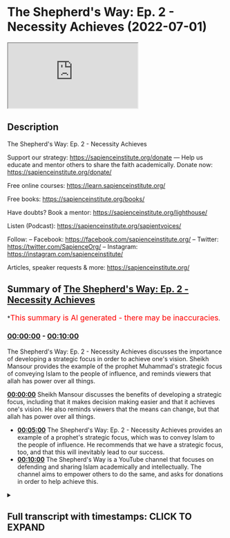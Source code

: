 # The Shepherd's Way: Ep. 2 - Necessity Achieves (2022-07-01)

<iframe loading='lazy' src='https://www.youtube.com/embed/kGH0krX3lwE'></iframe>

## Description

The Shepherd's Way: Ep. 2 - Necessity Achieves

Support our strategy:
https://sapienceinstitute.org/donate
—
Help us educate and mentor others to share the faith academically.
Donate now: https://sapienceinstitute.org/donate/

Free online courses: https://learn.sapienceinstitute.org/

Free books: https://sapienceinstitute.org/books/

Have doubts? Book a mentor: https://sapienceinstitute.org/lighthouse/

Listen (Podcast): https://sapienceinstitute.org/sapientvoices/

Follow:
– Facebook: https://facebook.com/sapienceinstitute.org/
– Twitter: https://twitter.com/SapienceOrg/
– Instagram: https://instagram.com/sapienceinstitute/

Articles, speaker requests & more: https://sapienceinstitute.org/

## Summary of [The Shepherd's Way: Ep. 2 - Necessity Achieves](https://www.youtube.com/watch?v=kGH0krX3lwE)

\*<span style="color:red; font-size:125%">This summary is AI generated - there may be inaccuracies</span>.

### [00:00:00](https://www.youtube.com/watch?v=kGH0krX3lwE\&t=0) - [00:10:00](https://www.youtube.com/watch?v=kGH0krX3lwE\&t=600)

The Shepherd's Way: Ep. 2 - Necessity Achieves discusses the importance of developing a strategic focus in order to achieve one's vision. Sheikh Mansour provides the example of the prophet Muhammad's strategic focus of conveying Islam to the people of influence, and reminds viewers that allah has power over all things.

**[00:00:00](https://www.youtube.com/watch?v=kGH0krX3lwE\&t=0)** Sheikh Mansour discusses the benefits of developing a strategic focus, including that it makes decision making easier and that it achieves one's vision. He also reminds viewers that the means can change, but that allah has power over all things.

*   **[00:05:00](https://www.youtube.com/watch?v=kGH0krX3lwE\&t=300)** The Shepherd's Way: Ep. 2 - Necessity Achieves provides an example of a prophet's strategic focus, which was to convey Islam to the people of influence. He recommends that we have a strategic focus, too, and that this will inevitably lead to our success.
*   **[00:10:00](https://www.youtube.com/watch?v=kGH0krX3lwE\&t=600)** The Shepherd's Way is a YouTube channel that focuses on defending and sharing Islam academically and intellectually. The channel aims to empower others to do the same, and asks for donations in order to help achieve this.

<details><summary><h2>Full transcript with timestamps: CLICK TO EXPAND</h2></summary>

[0:00:14](https://youtu.be/kGH0krX3lwE?t=14) and sisters and friends and welcome to\
[0:00:16](https://youtu.be/kGH0krX3lwE?t=16) the second episode of our hija series\
[0:00:20](https://youtu.be/kGH0krX3lwE?t=20) the shepherd's way\
[0:00:22](https://youtu.be/kGH0krX3lwE?t=22) and now we're going to be talking about\
[0:00:23](https://youtu.be/kGH0krX3lwE?t=23) the second timeless leadership lesson\
[0:00:26](https://youtu.be/kGH0krX3lwE?t=26) which is necessity achieves in other\
[0:00:29](https://youtu.be/kGH0krX3lwE?t=29) words be strategic have a strategic\
[0:00:32](https://youtu.be/kGH0krX3lwE?t=32) focus\
[0:00:34](https://youtu.be/kGH0krX3lwE?t=34) brothers and sisters you have to realize\
[0:00:36](https://youtu.be/kGH0krX3lwE?t=36) that it's not just about having a goal\
[0:00:38](https://youtu.be/kGH0krX3lwE?t=38) you need to be able to achieve that goal\
[0:00:41](https://youtu.be/kGH0krX3lwE?t=41) in some way in other words you have to\
[0:00:44](https://youtu.be/kGH0krX3lwE?t=44) develop a strategy\
[0:00:46](https://youtu.be/kGH0krX3lwE?t=46) to ensure your vision becomes a reality\
[0:00:49](https://youtu.be/kGH0krX3lwE?t=49) now what is a strategy\
[0:00:51](https://youtu.be/kGH0krX3lwE?t=51) a strategy or a strategic focus\
[0:00:54](https://youtu.be/kGH0krX3lwE?t=54) is\
[0:00:55](https://youtu.be/kGH0krX3lwE?t=55) the key areas of work\
[0:00:57](https://youtu.be/kGH0krX3lwE?t=57) or domains of activity that would\
[0:01:00](https://youtu.be/kGH0krX3lwE?t=60) necessarily lead to your vision becoming\
[0:01:01](https://youtu.be/kGH0krX3lwE?t=61) a reality\
[0:01:03](https://youtu.be/kGH0krX3lwE?t=63) so ask yourself two key questions to\
[0:01:05](https://youtu.be/kGH0krX3lwE?t=65) develop a strategic focus number one\
[0:01:08](https://youtu.be/kGH0krX3lwE?t=68) what are the actions activities\
[0:01:10](https://youtu.be/kGH0krX3lwE?t=70) resources and relationships that you\
[0:01:13](https://youtu.be/kGH0krX3lwE?t=73) need to make your vision a reality\
[0:01:15](https://youtu.be/kGH0krX3lwE?t=75) number two can i demonstrate can you\
[0:01:18](https://youtu.be/kGH0krX3lwE?t=78) demonstrate that the actions that you\
[0:01:21](https://youtu.be/kGH0krX3lwE?t=81) have chosen\
[0:01:23](https://youtu.be/kGH0krX3lwE?t=83) the domains of activities that you have\
[0:01:25](https://youtu.be/kGH0krX3lwE?t=85) selected\
[0:01:27](https://youtu.be/kGH0krX3lwE?t=87) are necessarily going to lead to your\
[0:01:29](https://youtu.be/kGH0krX3lwE?t=89) vision\
[0:01:30](https://youtu.be/kGH0krX3lwE?t=90) if they don't they need to reevaluate\
[0:01:33](https://youtu.be/kGH0krX3lwE?t=93) because you have to select domains of\
[0:01:34](https://youtu.be/kGH0krX3lwE?t=94) activity or actions that would\
[0:01:37](https://youtu.be/kGH0krX3lwE?t=97) necessarily lead to your vision and\
[0:01:39](https://youtu.be/kGH0krX3lwE?t=99) remember brothers and sisters consult do\
[0:01:42](https://youtu.be/kGH0krX3lwE?t=102) sure\
[0:01:44](https://youtu.be/kGH0krX3lwE?t=104) brainstorm\
[0:01:45](https://youtu.be/kGH0krX3lwE?t=105) look at best practice\
[0:01:47](https://youtu.be/kGH0krX3lwE?t=107) consult\
[0:01:48](https://youtu.be/kGH0krX3lwE?t=108) experts\
[0:01:49](https://youtu.be/kGH0krX3lwE?t=109) see what has been achieved before and\
[0:01:52](https://youtu.be/kGH0krX3lwE?t=112) how it has been achieved\
[0:01:54](https://youtu.be/kGH0krX3lwE?t=114) all of this is going to help you to\
[0:01:56](https://youtu.be/kGH0krX3lwE?t=116) formulate your strategic focus\
[0:01:58](https://youtu.be/kGH0krX3lwE?t=118) and there are four main benefits\
[0:02:00](https://youtu.be/kGH0krX3lwE?t=120) brothers and sisters of a strategic\
[0:02:02](https://youtu.be/kGH0krX3lwE?t=122) focus number one\
[0:02:04](https://youtu.be/kGH0krX3lwE?t=124) focus itself yes that's one of its\
[0:02:06](https://youtu.be/kGH0krX3lwE?t=126) benefits you will have a focus and that\
[0:02:09](https://youtu.be/kGH0krX3lwE?t=129) means you will use your resources wisely\
[0:02:12](https://youtu.be/kGH0krX3lwE?t=132) and place them at the service of your\
[0:02:14](https://youtu.be/kGH0krX3lwE?t=134) vision number two\
[0:02:16](https://youtu.be/kGH0krX3lwE?t=136) it makes decision making easier\
[0:02:18](https://youtu.be/kGH0krX3lwE?t=138) because you know what needs to be done\
[0:02:21](https://youtu.be/kGH0krX3lwE?t=141) so you know how to say no to things that\
[0:02:23](https://youtu.be/kGH0krX3lwE?t=143) will not lead to the fulfillment of your\
[0:02:25](https://youtu.be/kGH0krX3lwE?t=145) vision number three it helps you plan\
[0:02:28](https://youtu.be/kGH0krX3lwE?t=148) since you know what needs to be done\
[0:02:30](https://youtu.be/kGH0krX3lwE?t=150) go and do it\
[0:02:32](https://youtu.be/kGH0krX3lwE?t=152) and finally number four\
[0:02:34](https://youtu.be/kGH0krX3lwE?t=154) it achieves your vision this is\
[0:02:36](https://youtu.be/kGH0krX3lwE?t=156) fundamental this is a fundamental\
[0:02:37](https://youtu.be/kGH0krX3lwE?t=157) benefit it actually achieves your vision\
[0:02:40](https://youtu.be/kGH0krX3lwE?t=160) now bear in mind you can always revise\
[0:02:43](https://youtu.be/kGH0krX3lwE?t=163) your strategy because as you continue on\
[0:02:45](https://youtu.be/kGH0krX3lwE?t=165) this path you'll gain more experience\
[0:02:48](https://youtu.be/kGH0krX3lwE?t=168) and knowledge and wisdom and you'll\
[0:02:50](https://youtu.be/kGH0krX3lwE?t=170) realize that you may have to do some\
[0:02:52](https://youtu.be/kGH0krX3lwE?t=172) strategic tweaks\
[0:02:53](https://youtu.be/kGH0krX3lwE?t=173) but remember with the strategy you're\
[0:02:56](https://youtu.be/kGH0krX3lwE?t=176) more likely to make an impact and you're\
[0:02:59](https://youtu.be/kGH0krX3lwE?t=179) more likely to ensure that your vision\
[0:03:01](https://youtu.be/kGH0krX3lwE?t=181) becomes a reality now please note\
[0:03:04](https://youtu.be/kGH0krX3lwE?t=184) brothers and sisters do not think your\
[0:03:07](https://youtu.be/kGH0krX3lwE?t=187) strategy has intrinsic value\
[0:03:09](https://youtu.be/kGH0krX3lwE?t=189) plan\
[0:03:10](https://youtu.be/kGH0krX3lwE?t=190) in pencil\
[0:03:12](https://youtu.be/kGH0krX3lwE?t=192) what do i mean by that because the plan\
[0:03:14](https://youtu.be/kGH0krX3lwE?t=194) of allah subhanahu wa ta'ala is always\
[0:03:17](https://youtu.be/kGH0krX3lwE?t=197) going to manifest itself\
[0:03:19](https://youtu.be/kGH0krX3lwE?t=199) and know and realize that it's only\
[0:03:21](https://youtu.be/kGH0krX3lwE?t=201) through allah's help\
[0:03:23](https://youtu.be/kGH0krX3lwE?t=203) and his mercy and his power that your\
[0:03:26](https://youtu.be/kGH0krX3lwE?t=206) vision will become a reality it's not\
[0:03:28](https://youtu.be/kGH0krX3lwE?t=208) your strategy itself there is no\
[0:03:30](https://youtu.be/kGH0krX3lwE?t=210) intrinsic value in your strategy\
[0:03:32](https://youtu.be/kGH0krX3lwE?t=212) remember\
[0:03:35](https://youtu.be/kGH0krX3lwE?t=215) there is no true power apart from the\
[0:03:38](https://youtu.be/kGH0krX3lwE?t=218) power of allah\
[0:03:39](https://youtu.be/kGH0krX3lwE?t=219) yes we must strategize we must plan we\
[0:03:42](https://youtu.be/kGH0krX3lwE?t=222) must seek the means but fundamentally at\
[0:03:45](https://youtu.be/kGH0krX3lwE?t=225) the end of the day it's not because of\
[0:03:48](https://youtu.be/kGH0krX3lwE?t=228) your strategy is because of the will and\
[0:03:50](https://youtu.be/kGH0krX3lwE?t=230) mercy and power of allah\
[0:03:52](https://youtu.be/kGH0krX3lwE?t=232) remember this\
[0:03:53](https://youtu.be/kGH0krX3lwE?t=233) remember this is very important because\
[0:03:56](https://youtu.be/kGH0krX3lwE?t=236) you don't want to give your strategy\
[0:03:57](https://youtu.be/kGH0krX3lwE?t=237) some kind of intrinsic power or ability\
[0:04:00](https://youtu.be/kGH0krX3lwE?t=240) because this is fundamentally not in\
[0:04:02](https://youtu.be/kGH0krX3lwE?t=242) line with our world view it's not in\
[0:04:04](https://youtu.be/kGH0krX3lwE?t=244) line with tawheed\
[0:04:06](https://youtu.be/kGH0krX3lwE?t=246) not in line with the oneness of allah\
[0:04:08](https://youtu.be/kGH0krX3lwE?t=248) subhanahu wa ta'ala so from this\
[0:04:10](https://youtu.be/kGH0krX3lwE?t=250) perspective\
[0:04:11](https://youtu.be/kGH0krX3lwE?t=251) rely on allah alone not your strategy\
[0:04:14](https://youtu.be/kGH0krX3lwE?t=254) yes\
[0:04:14](https://youtu.be/kGH0krX3lwE?t=254) we have to seek the means but remember\
[0:04:16](https://youtu.be/kGH0krX3lwE?t=256) the means can change\
[0:04:18](https://youtu.be/kGH0krX3lwE?t=258) but allah has power over all things\
[0:04:21](https://youtu.be/kGH0krX3lwE?t=261) remember allah is in control and this is\
[0:04:25](https://youtu.be/kGH0krX3lwE?t=265) beautifully articulated in the quran in\
[0:04:27](https://youtu.be/kGH0krX3lwE?t=267) chapter 11 verses 87 and 88.\
[0:04:31](https://youtu.be/kGH0krX3lwE?t=271) they asked sarcastically\
[0:04:34](https://youtu.be/kGH0krX3lwE?t=274) does your prayer command you that we\
[0:04:36](https://youtu.be/kGH0krX3lwE?t=276) should abandon what our forefathers\
[0:04:38](https://youtu.be/kGH0krX3lwE?t=278) worshipped or give up managing our\
[0:04:40](https://youtu.be/kGH0krX3lwE?t=280) wealth as we please indeed\
[0:04:42](https://youtu.be/kGH0krX3lwE?t=282) you are such a tolerant sensible man\
[0:04:45](https://youtu.be/kGH0krX3lwE?t=285) he said\
[0:04:47](https://youtu.be/kGH0krX3lwE?t=287) o my people consider if i stand on a\
[0:04:50](https://youtu.be/kGH0krX3lwE?t=290) clear proof from my lord\
[0:04:53](https://youtu.be/kGH0krX3lwE?t=293) and he has blessed me with a good\
[0:04:54](https://youtu.be/kGH0krX3lwE?t=294) provision from him\
[0:04:56](https://youtu.be/kGH0krX3lwE?t=296) i do not want to do\
[0:04:58](https://youtu.be/kGH0krX3lwE?t=298) what i am forbidding you from\
[0:05:00](https://youtu.be/kGH0krX3lwE?t=300) i only intend reform to the best of my\
[0:05:03](https://youtu.be/kGH0krX3lwE?t=303) ability and this is the key point\
[0:05:05](https://youtu.be/kGH0krX3lwE?t=305) my success comes only through allah in\
[0:05:09](https://youtu.be/kGH0krX3lwE?t=309) him i trust and to him\
[0:05:12](https://youtu.be/kGH0krX3lwE?t=312) i turn so brothers and sisters we should\
[0:05:14](https://youtu.be/kGH0krX3lwE?t=314) be like\
[0:05:16](https://youtu.be/kGH0krX3lwE?t=316) that we understand and affirm and\
[0:05:19](https://youtu.be/kGH0krX3lwE?t=319) internalize and actualize\
[0:05:22](https://youtu.be/kGH0krX3lwE?t=322) that success\
[0:05:23](https://youtu.be/kGH0krX3lwE?t=323) is only through allah and we must rely\
[0:05:26](https://youtu.be/kGH0krX3lwE?t=326) and trust in allah alone so brothers and\
[0:05:29](https://youtu.be/kGH0krX3lwE?t=329) sisters let me tie all of this together\
[0:05:32](https://youtu.be/kGH0krX3lwE?t=332) with an example as you're aware our\
[0:05:34](https://youtu.be/kGH0krX3lwE?t=334) vision at sapience institute is a world\
[0:05:36](https://youtu.be/kGH0krX3lwE?t=336) that receives the message of islam and\
[0:05:39](https://youtu.be/kGH0krX3lwE?t=339) our strategic focus is that us as a team\
[0:05:41](https://youtu.be/kGH0krX3lwE?t=341) we as a team defend and share islam\
[0:05:44](https://youtu.be/kGH0krX3lwE?t=344) academically and intellectually and\
[0:05:47](https://youtu.be/kGH0krX3lwE?t=347) significantly we develop create and\
[0:05:49](https://youtu.be/kGH0krX3lwE?t=349) empower others to do so the same\
[0:05:53](https://youtu.be/kGH0krX3lwE?t=353) now this will involve\
[0:05:54](https://youtu.be/kGH0krX3lwE?t=354) downward training\
[0:05:56](https://youtu.be/kGH0krX3lwE?t=356) down to influentials debates and\
[0:05:58](https://youtu.be/kGH0krX3lwE?t=358) dialogues videos essays books and\
[0:06:02](https://youtu.be/kGH0krX3lwE?t=362) research and much more so as you can see\
[0:06:05](https://youtu.be/kGH0krX3lwE?t=365) these actions are derived from our\
[0:06:07](https://youtu.be/kGH0krX3lwE?t=367) strategic focus and we are focused on\
[0:06:09](https://youtu.be/kGH0krX3lwE?t=369) these actions because we believe they\
[0:06:11](https://youtu.be/kGH0krX3lwE?t=371) will necessarily lead to the fulfillment\
[0:06:14](https://youtu.be/kGH0krX3lwE?t=374) of our vision\
[0:06:16](https://youtu.be/kGH0krX3lwE?t=376) now let me give you a prophetic example\
[0:06:19](https://youtu.be/kGH0krX3lwE?t=379) and once again brothers and sisters we\
[0:06:21](https://youtu.be/kGH0krX3lwE?t=381) are inspired by the prophet muhammed\
[0:06:25](https://youtu.be/kGH0krX3lwE?t=385) because when you read his history you\
[0:06:27](https://youtu.be/kGH0krX3lwE?t=387) will understand that he had a strategic\
[0:06:30](https://youtu.be/kGH0krX3lwE?t=390) focus he had a focus and what was that\
[0:06:34](https://youtu.be/kGH0krX3lwE?t=394) focus\
[0:06:35](https://youtu.be/kGH0krX3lwE?t=395) generally speaking his main focus was to\
[0:06:38](https://youtu.be/kGH0krX3lwE?t=398) convey islam in other words that there\
[0:06:40](https://youtu.be/kGH0krX3lwE?t=400) is no deity worthy of worship except\
[0:06:42](https://youtu.be/kGH0krX3lwE?t=402) allah\
[0:06:44](https://youtu.be/kGH0krX3lwE?t=404) and that conveying of islam was\
[0:06:46](https://youtu.be/kGH0krX3lwE?t=406) particularly being conveyed to the\
[0:06:49](https://youtu.be/kGH0krX3lwE?t=409) people of influence in other words the\
[0:06:51](https://youtu.be/kGH0krX3lwE?t=411) tribal leaders and and this is very\
[0:06:53](https://youtu.be/kGH0krX3lwE?t=413) significant he developed the sahaba the\
[0:06:56](https://youtu.be/kGH0krX3lwE?t=416) companions to lead and spread islam\
[0:07:00](https://youtu.be/kGH0krX3lwE?t=420) now\
[0:07:02](https://youtu.be/kGH0krX3lwE?t=422) in his book leadership lessons from the\
[0:07:04](https://youtu.be/kGH0krX3lwE?t=424) life of rasulallah\
[0:07:08](https://youtu.be/kGH0krX3lwE?t=428) summarizes\
[0:07:09](https://youtu.be/kGH0krX3lwE?t=429) a key part of the prophets sallallahu\
[0:07:12](https://youtu.be/kGH0krX3lwE?t=432) alaihi wasallam's\
[0:07:14](https://youtu.be/kGH0krX3lwE?t=434) strategic focus which is developing the\
[0:07:16](https://youtu.be/kGH0krX3lwE?t=436) sahaba\
[0:07:17](https://youtu.be/kGH0krX3lwE?t=437) he writes\
[0:07:19](https://youtu.be/kGH0krX3lwE?t=439) no goal can be achieved by anyone alone\
[0:07:22](https://youtu.be/kGH0krX3lwE?t=442) no matter how talented or powerful or\
[0:07:24](https://youtu.be/kGH0krX3lwE?t=444) wealthy that person may be\
[0:07:26](https://youtu.be/kGH0krX3lwE?t=446) the biggest challenge for any leader\
[0:07:28](https://youtu.be/kGH0krX3lwE?t=448) indeed the single factor which can mean\
[0:07:30](https://youtu.be/kGH0krX3lwE?t=450) success or failure of his mission\
[0:07:33](https://youtu.be/kGH0krX3lwE?t=453) is his ability to inspire others to\
[0:07:35](https://youtu.be/kGH0krX3lwE?t=455) follow him and commit time energy wealth\
[0:07:39](https://youtu.be/kGH0krX3lwE?t=459) and talent for the achievement of his\
[0:07:42](https://youtu.be/kGH0krX3lwE?t=462) goal\
[0:07:43](https://youtu.be/kGH0krX3lwE?t=463) the key to achieving this attention and\
[0:07:45](https://youtu.be/kGH0krX3lwE?t=465) commitment of people does not lie in\
[0:07:47](https://youtu.be/kGH0krX3lwE?t=467) paying money or granting favors or\
[0:07:49](https://youtu.be/kGH0krX3lwE?t=469) making inspiring speeches by ensuring\
[0:07:52](https://youtu.be/kGH0krX3lwE?t=472) how much you really love and care for\
[0:07:54](https://youtu.be/kGH0krX3lwE?t=474) your followers and then he continues\
[0:07:57](https://youtu.be/kGH0krX3lwE?t=477) a combination of picking the right\
[0:07:58](https://youtu.be/kGH0krX3lwE?t=478) people\
[0:07:59](https://youtu.be/kGH0krX3lwE?t=479) setting a high personal example and\
[0:08:02](https://youtu.be/kGH0krX3lwE?t=482) intensive hands-on training\
[0:08:06](https://youtu.be/kGH0krX3lwE?t=486) created not one but a set of leaders who\
[0:08:09](https://youtu.be/kGH0krX3lwE?t=489) were able to take his message forward\
[0:08:11](https://youtu.be/kGH0krX3lwE?t=491) long after he passed away\
[0:08:14](https://youtu.be/kGH0krX3lwE?t=494) and this is so true brothers and sisters\
[0:08:17](https://youtu.be/kGH0krX3lwE?t=497) and think about this it's so inspiring\
[0:08:20](https://youtu.be/kGH0krX3lwE?t=500) eighty years\
[0:08:21](https://youtu.be/kGH0krX3lwE?t=501) after the death of the prophet salallahu\
[0:08:23](https://youtu.be/kGH0krX3lwE?t=503) alaihi wasallam where were the muslims\
[0:08:26](https://youtu.be/kGH0krX3lwE?t=506) where were we we were in multan in\
[0:08:28](https://youtu.be/kGH0krX3lwE?t=508) pakistan and we were in spain spreading\
[0:08:31](https://youtu.be/kGH0krX3lwE?t=511) the peace justice and mercy of islam\
[0:08:34](https://youtu.be/kGH0krX3lwE?t=514) across the world and what's very\
[0:08:35](https://youtu.be/kGH0krX3lwE?t=515) inspiring brothers and sisters is how\
[0:08:38](https://youtu.be/kGH0krX3lwE?t=518) this played out in history\
[0:08:40](https://youtu.be/kGH0krX3lwE?t=520) eighty years after the death of the\
[0:08:42](https://youtu.be/kGH0krX3lwE?t=522) prophet sallallahu alaihi wasallam\
[0:08:45](https://youtu.be/kGH0krX3lwE?t=525) where were the muslims where were we we\
[0:08:47](https://youtu.be/kGH0krX3lwE?t=527) were in multan in pakistan and we were\
[0:08:50](https://youtu.be/kGH0krX3lwE?t=530) in spain spreading the peace justice and\
[0:08:52](https://youtu.be/kGH0krX3lwE?t=532) mess of islam all around the world\
[0:08:54](https://youtu.be/kGH0krX3lwE?t=534) but it was 82 years after the death of\
[0:08:57](https://youtu.be/kGH0krX3lwE?t=537) the prophet sallallahu alaihi wasallam\
[0:09:00](https://youtu.be/kGH0krX3lwE?t=540) that the muslims decided to fix the\
[0:09:03](https://youtu.be/kGH0krX3lwE?t=543) mosque of the prophet sallallahu alaihi\
[0:09:06](https://youtu.be/kGH0krX3lwE?t=546) wasallam because it was leaking water\
[0:09:10](https://youtu.be/kGH0krX3lwE?t=550) so to conclude brothers and sisters\
[0:09:13](https://youtu.be/kGH0krX3lwE?t=553) have a strategic focus necessity\
[0:09:16](https://youtu.be/kGH0krX3lwE?t=556) achieves\
[0:09:17](https://youtu.be/kGH0krX3lwE?t=557) have a set of actions or domains of\
[0:09:20](https://youtu.be/kGH0krX3lwE?t=560) activity that would necessarily lead to\
[0:09:23](https://youtu.be/kGH0krX3lwE?t=563) the fulfillment of your vision it's not\
[0:09:25](https://youtu.be/kGH0krX3lwE?t=565) just good having a vision having a goal\
[0:09:28](https://youtu.be/kGH0krX3lwE?t=568) you need to have a plan of action how to\
[0:09:31](https://youtu.be/kGH0krX3lwE?t=571) achieve your goal\
[0:09:33](https://youtu.be/kGH0krX3lwE?t=573) follow the prophetic way of having a\
[0:09:36](https://youtu.be/kGH0krX3lwE?t=576) strategic focused brothers and sisters\
[0:09:39](https://youtu.be/kGH0krX3lwE?t=579) so to end brothers and sisters i would\
[0:09:41](https://youtu.be/kGH0krX3lwE?t=581) like to remind you again that we're\
[0:09:42](https://youtu.be/kGH0krX3lwE?t=582) experiencing the blessed days of\
[0:09:44](https://youtu.be/kGH0krX3lwE?t=584) dulhidja\
[0:09:45](https://youtu.be/kGH0krX3lwE?t=585) and remember remember\
[0:09:48](https://youtu.be/kGH0krX3lwE?t=588) the deeds performed during these days\
[0:09:52](https://youtu.be/kGH0krX3lwE?t=592) are more rewardable than the deeds\
[0:09:54](https://youtu.be/kGH0krX3lwE?t=594) performed during the days of ramadan\
[0:09:58](https://youtu.be/kGH0krX3lwE?t=598) so we ask you to support our strategic\
[0:10:00](https://youtu.be/kGH0krX3lwE?t=600) focus which is\
[0:10:03](https://youtu.be/kGH0krX3lwE?t=603) defending and sharing islam academically\
[0:10:05](https://youtu.be/kGH0krX3lwE?t=605) and intellectually and developing\
[0:10:07](https://youtu.be/kGH0krX3lwE?t=607) empowering and creating others to be\
[0:10:09](https://youtu.be/kGH0krX3lwE?t=609) able to do so as well\
[0:10:12](https://youtu.be/kGH0krX3lwE?t=612) please brothers and sisters donate\
[0:10:14](https://youtu.be/kGH0krX3lwE?t=614) generously click the button or the link\
[0:10:17](https://youtu.be/kGH0krX3lwE?t=617) below and donate now

</details>
